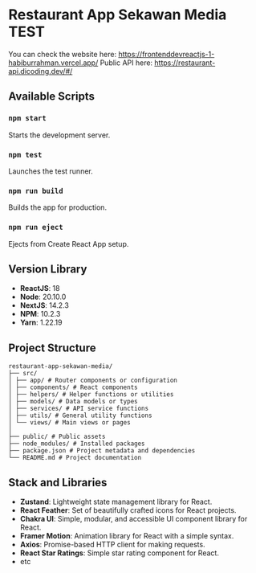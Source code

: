 # Restaurant App Sekawan Media TEST

You can check the website here: https://frontenddevreactjs-1-habiburrahman.vercel.app/
Public API here: https://restaurant-api.dicoding.dev/#/

## Available Scripts

### `npm start`

Starts the development server.

### `npm test`

Launches the test runner.

### `npm run build`

Builds the app for production.

### `npm run eject`

Ejects from Create React App setup.

## Version Library

- **ReactJS**: 18
- **Node**: 20.10.0
- **NextJS**: 14.2.3
- **NPM**: 10.2.3
- **Yarn**: 1.22.19

## Project Structure

```
restaurant-app-sekawan-media/
├── src/
│ ├── app/ # Router components or configuration
│ ├── components/ # React components
│ ├── helpers/ # Helper functions or utilities
│ ├── models/ # Data models or types
│ ├── services/ # API service functions
│ ├── utils/ # General utility functions
│ └── views/ # Main views or pages
│
├── public/ # Public assets
├── node_modules/ # Installed packages
├── package.json # Project metadata and dependencies
└── README.md # Project documentation
```

## Stack and Libraries

- **Zustand**: Lightweight state management library for React.
- **React Feather**: Set of beautifully crafted icons for React projects.
- **Chakra UI**: Simple, modular, and accessible UI component library for React.
- **Framer Motion**: Animation library for React with a simple syntax.
- **Axios**: Promise-based HTTP client for making requests.
- **React Star Ratings**: Simple star rating component for React.
- etc
